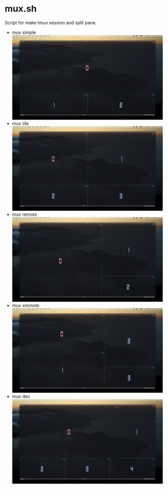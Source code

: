 # mux.sh
Script for make tmux session and split pane.

- mux simple
  ![mux](../_img/mux_simple.png)
- mux ide
  ![mux](../_img/mux_ide.png)
- mux remote
  ![mux](../_img/mux_remote.png)
- mux xremote
  ![mux](../_img/mux_xremote.png)
- mux dev
  ![mux](../_img/mux_dev.png)
